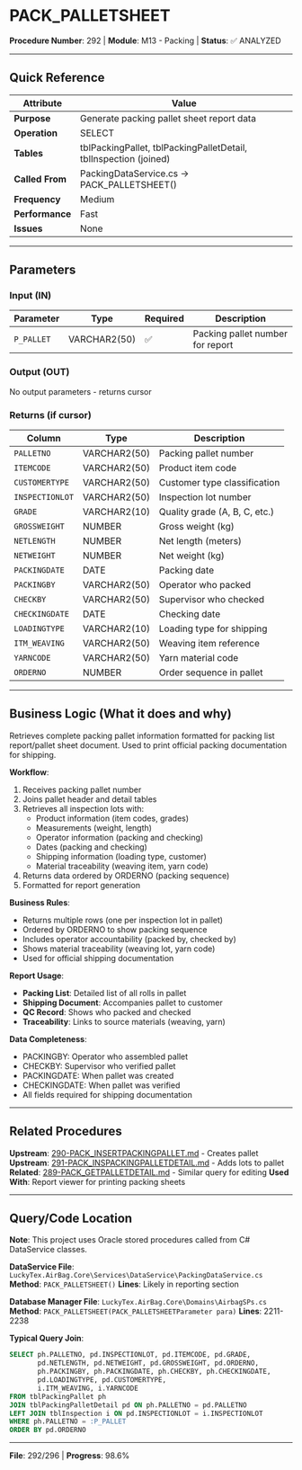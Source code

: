 # PACK_PALLETSHEET

**Procedure Number**: 292 | **Module**: M13 - Packing | **Status**: ✅ ANALYZED

---

## Quick Reference

| Attribute | Value |
|-----------|-------|
| **Purpose** | Generate packing pallet sheet report data |
| **Operation** | SELECT |
| **Tables** | tblPackingPallet, tblPackingPalletDetail, tblInspection (joined) |
| **Called From** | PackingDataService.cs → PACK_PALLETSHEET() |
| **Frequency** | Medium |
| **Performance** | Fast |
| **Issues** | None |

---

## Parameters

### Input (IN)

| Parameter | Type | Required | Description |
|-----------|------|----------|-------------|
| `P_PALLET` | VARCHAR2(50) | ✅ | Packing pallet number for report |

### Output (OUT)

No output parameters - returns cursor

### Returns (if cursor)

| Column | Type | Description |
|--------|------|-------------|
| `PALLETNO` | VARCHAR2(50) | Packing pallet number |
| `ITEMCODE` | VARCHAR2(50) | Product item code |
| `CUSTOMERTYPE` | VARCHAR2(50) | Customer type classification |
| `INSPECTIONLOT` | VARCHAR2(50) | Inspection lot number |
| `GRADE` | VARCHAR2(10) | Quality grade (A, B, C, etc.) |
| `GROSSWEIGHT` | NUMBER | Gross weight (kg) |
| `NETLENGTH` | NUMBER | Net length (meters) |
| `NETWEIGHT` | NUMBER | Net weight (kg) |
| `PACKINGDATE` | DATE | Packing date |
| `PACKINGBY` | VARCHAR2(50) | Operator who packed |
| `CHECKBY` | VARCHAR2(50) | Supervisor who checked |
| `CHECKINGDATE` | DATE | Checking date |
| `LOADINGTYPE` | VARCHAR2(10) | Loading type for shipping |
| `ITM_WEAVING` | VARCHAR2(50) | Weaving item reference |
| `YARNCODE` | VARCHAR2(50) | Yarn material code |
| `ORDERNO` | NUMBER | Order sequence in pallet |

---

## Business Logic (What it does and why)

Retrieves complete packing pallet information formatted for packing list report/pallet sheet document. Used to print official packing documentation for shipping.

**Workflow**:
1. Receives packing pallet number
2. Joins pallet header and detail tables
3. Retrieves all inspection lots with:
   - Product information (item codes, grades)
   - Measurements (weight, length)
   - Operator information (packing and checking)
   - Dates (packing and checking)
   - Shipping information (loading type, customer)
   - Material traceability (weaving item, yarn code)
4. Returns data ordered by ORDERNO (packing sequence)
5. Formatted for report generation

**Business Rules**:
- Returns multiple rows (one per inspection lot in pallet)
- Ordered by ORDERNO to show packing sequence
- Includes operator accountability (packed by, checked by)
- Shows material traceability (weaving lot, yarn code)
- Used for official shipping documentation

**Report Usage**:
- **Packing List**: Detailed list of all rolls in pallet
- **Shipping Document**: Accompanies pallet to customer
- **QC Record**: Shows who packed and checked
- **Traceability**: Links to source materials (weaving, yarn)

**Data Completeness**:
- PACKINGBY: Operator who assembled pallet
- CHECKBY: Supervisor who verified pallet
- PACKINGDATE: When pallet was created
- CHECKINGDATE: When pallet was verified
- All fields required for shipping documentation

---

## Related Procedures

**Upstream**: [290-PACK_INSERTPACKINGPALLET.md](./290-PACK_INSERTPACKINGPALLET.md) - Creates pallet
**Upstream**: [291-PACK_INSPACKINGPALLETDETAIL.md](./291-PACK_INSPACKINGPALLETDETAIL.md) - Adds lots to pallet
**Related**: [289-PACK_GETPALLETDETAIL.md](./289-PACK_GETPALLETDETAIL.md) - Similar query for editing
**Used With**: Report viewer for printing packing sheets

---

## Query/Code Location

**Note**: This project uses Oracle stored procedures called from C# DataService classes.

**DataService File**: `LuckyTex.AirBag.Core\Services\DataService\PackingDataService.cs`
**Method**: `PACK_PALLETSHEET()`
**Lines**: Likely in reporting section

**Database Manager File**: `LuckyTex.AirBag.Core\Domains\AirbagSPs.cs`
**Method**: `PACK_PALLETSHEET(PACK_PALLETSHEETParameter para)`
**Lines**: 2211-2238

**Typical Query Join**:
```sql
SELECT ph.PALLETNO, pd.INSPECTIONLOT, pd.ITEMCODE, pd.GRADE,
       pd.NETLENGTH, pd.NETWEIGHT, pd.GROSSWEIGHT, pd.ORDERNO,
       ph.PACKINGBY, ph.PACKINGDATE, ph.CHECKBY, ph.CHECKINGDATE,
       pd.LOADINGTYPE, pd.CUSTOMERTYPE,
       i.ITM_WEAVING, i.YARNCODE
FROM tblPackingPallet ph
JOIN tblPackingPalletDetail pd ON ph.PALLETNO = pd.PALLETNO
LEFT JOIN tblInspection i ON pd.INSPECTIONLOT = i.INSPECTIONLOT
WHERE ph.PALLETNO = :P_PALLET
ORDER BY pd.ORDERNO
```

---

**File**: 292/296 | **Progress**: 98.6%
